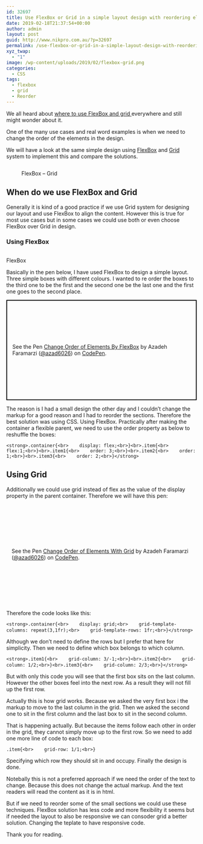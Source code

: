 ```yaml
---
id: 32697
title: Use FlexBox or Grid in a simple layout design with reordering elements
date: 2019-02-18T21:37:54+00:00
author: admin
layout: post
guid: http://www.nikpro.com.au/?p=32697
permalink: /use-flexbox-or-grid-in-a-simple-layout-design-with-reordering-elements/
xyz_twap:
  - "1"
image: /wp-content/uploads/2019/02/flexbox-grid.png
categories:
  - CSS
tags:
  - flexbox
  - grid
  - Reorder
---
```

We all heard about <a rel="noreferrer noopener" aria-label="where to use FlexBox and grid  (opens in a new tab)" href="https://rachelandrew.co.uk/archives/2016/03/30/should-i-use-grid-or-flexbox/" target="_blank">where to use FlexBox and grid </a>everywhere and still might wonder about it. 

One of the many use cases and real word examples is when we need to change the order of the elements in the design. 

We will have a look at the same simple design using [FlexBox](http://www.nikpro.com.au/create-modern-sticky-footer-using-css-grid-and-flexbox-and-calc-function/) and [Grid](http://www.nikpro.com.au/compare-the-same-layout-using-flexbox-and-grid-layout-system-in-css/) system to implement this and compare the solutions.<figure class="wp-block-image">

<img src="http://www.nikpro.com.au/wp-content/uploads/2019/02/flexbox-grid-1024x260.png" alt="" class="wp-image-32699" srcset="http://testgatsby.local/wp-content/uploads/2019/02/flexbox-grid-1024x260.png 1024w, http://testgatsby.local/wp-content/uploads/2019/02/flexbox-grid-300x76.png 300w, http://testgatsby.local/wp-content/uploads/2019/02/flexbox-grid-768x195.png 768w, http://testgatsby.local/wp-content/uploads/2019/02/flexbox-grid.png 1368w" sizes="(max-width: 1024px) 100vw, 1024px" /> <figcaption>FlexBox &#8211; Grid</figcaption></figure> 

## When do we use FlexBox and Grid

Generally it is kind of a good practice if we use Grid system for designing our layout and use FlexBox to align the content. However this is true for most use cases but in some cases we could use both or even choose FlexBox over Grid in design.

### Using FlexBox<figure class="wp-block-image">

<img src="http://www.nikpro.com.au/wp-content/uploads/2019/02/flexbox-1024x510.png" alt="" class="wp-image-32701" srcset="http://testgatsby.local/wp-content/uploads/2019/02/flexbox-1024x510.png 1024w, http://testgatsby.local/wp-content/uploads/2019/02/flexbox-300x149.png 300w, http://testgatsby.local/wp-content/uploads/2019/02/flexbox-768x383.png 768w, http://testgatsby.local/wp-content/uploads/2019/02/flexbox-1568x781.png 1568w, http://testgatsby.local/wp-content/uploads/2019/02/flexbox.png 1600w" sizes="(max-width: 1024px) 100vw, 1024px" /> <figcaption>FlexBox</figcaption></figure> 

Basically in the pen below, I have used FlexBox to design a simple layout. Three simple boxes with different colours. I wanted to re order the boxes to the third one to be the first and the second one be the last one and the first one goes to the second place. 

<p class="codepen" data-height="265" data-theme-id="0" data-default-tab="html,result" data-user="azad6026" data-slug-hash="ZwVoLP" style="height: 265px; box-sizing: border-box; display: flex; align-items: center; justify-content: center; border: 2px solid black; margin: 1em 0; padding: 1em;" data-pen-title="Change Order of Elements By FlexBox">
  <span>See the Pen <a href="https://codepen.io/azad6026/pen/ZwVoLP/"> Change Order of Elements By FlexBox</a> by Azadeh Faramarzi (<a href="https://codepen.io/azad6026">@azad6026</a>) on <a href="https://codepen.io">CodePen</a>.</span>
</p>

The reason is I had a small design the other day and I couldn&#8217;t change the markup for a good reason and I had to reorder the sections. Therefore the best solution was using CSS. Using FlexBox. Practically after making the container a flexible parent, we need to use the order property as below to reshuffle the boxes:

<pre class="wp-block-preformatted"><code>&lt;strong>.container{&lt;br>    display: flex;&lt;br>}&lt;br>.item{&lt;br>    flex:1;&lt;br>}&lt;br>.item1{&lt;br>    order: 3;&lt;br>}&lt;br>.item2{&lt;br>    order: 1;&lt;br>}&lt;br>.item3{&lt;br>    order: 2;&lt;br>}&lt;/strong></code></pre>

## Using Grid

Additionally we could use grid instead of flex as the value of the display property in the parent container. Therefore we will have this pen:

<p class="codepen" data-height="265" data-theme-id="0" data-default-tab="css,result" data-user="azad6026" data-slug-hash="VgqxqW" style="height: 265px; box-sizing: border-box; display: flex; align-items: center; justify-content: center; border: 2px solooplid black; margin: 1em 0; padding: 1em;" data-pen-title="Change Order of Elements With Grid">
  <span>See the Pen <a href="https://codepen.io/azad6026/pen/VgqxqW/"> Change Order of Elements With Grid</a> by Azadeh Faramarzi (<a href="https://codepen.io/azad6026">@azad6026</a>) on <a href="https://codepen.io">CodePen</a>.</span>
</p>

Therefore the code looks like this:

<pre class="wp-block-preformatted"><code>&lt;strong>.container{&lt;br>    display: grid;&lt;br>    grid-template-columns: repeat(3,1fr);&lt;br>    grid-template-rows: 1fr;&lt;br>}&lt;/strong></code><strong><br /></strong></pre>

Although we don&#8217;t need to define the rows but I prefer that here for simplicity. Then we need to define which box belongs to which column.

<pre class="wp-block-preformatted"><code>&lt;strong>.item1{&lt;br>    grid-column: 3/-1;&lt;br>}&lt;br>.item2{&lt;br>    grid-column: 1/2;&lt;br>}&lt;br>.item3{&lt;br>    grid-column: 2/3;&lt;br>}&lt;/strong></code><strong><br /></strong></pre>

But with only this code you will see that the first box sits on the last column. However the other boxes feel into the next row. As a result they will not fill up the first row.

Actually this is how grid works. Because we asked the very first box i the markup to move to the last column in the grid. Then we asked the second one to sit in the first column and the last box to sit in the second column.

That is happening actually. But because the items follow each other in order in the grid, they cannot simply move up to the first row. So we need to add one more line of code to each box:

<pre class="wp-block-preformatted"><code>.item{&lt;br>    grid-row: 1/1;&lt;br>}</code><br /></pre>

Specifying which row they should sit in and occupy. Finally the design is done.

Notebally this is not a preferred approach if we need the order of the text to change. Because this does not change the actual markup. And the text readers will read the content as it is in html. 

But if we need to reorder some of the small sections we could use these techniques. FlexBox solution has less code and more flexibility it seems but if needed the layout to also be responsive we can consoder grid a better solution. Changing the teplate to have responsive code. 

Thank you for reading.